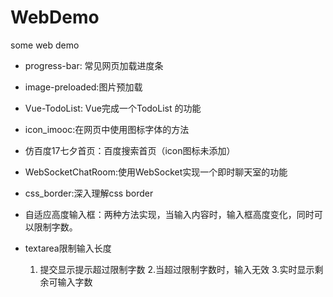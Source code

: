 # WebDemo
some web demo
- progress-bar: 常见网页加载进度条
- image-preloaded:图片预加载
- Vue-TodoList: Vue完成一个TodoList 的功能
- icon_imooc:在网页中使用图标字体的方法
- 仿百度17七夕首页：百度搜索首页（icon图标未添加）
- WebSocketChatRoom:使用WebSocket实现一个即时聊天室的功能
- css_border:深入理解css border
- 自适应高度输入框：两种方法实现，当输入内容时，输入框高度变化，同时可以限制字数。
- textarea限制输入长度

  1. 提交显示提示超过限制字数
  2.当超过限制字数时，输入无效
  3.实时显示剩余可输入字数

